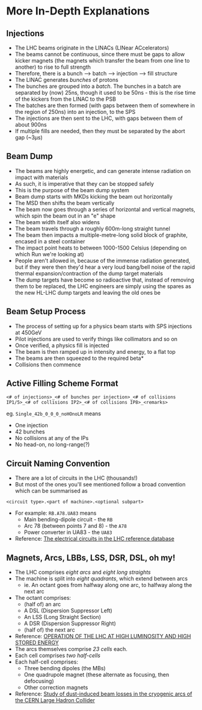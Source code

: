 # More In-Depth Explanations

## Injections

- The LHC beams originate in the LINACs (LINear ACcelerators)
- The beams cannot be continuous, since there must be gaps to allow kicker magnets (the magnets which transfer the beam from one line to another) to rise to full strength
- Therefore, there is a bunch --> batch --> injection --> fill structure
- The LINAC generates *bunches* of protons
- The bunches are grouped into a *batch*. The bunches in a batch are separated by (now) 25ns, though it used to be 50ns - this is the rise time of the kickers from the LINAC to the PSB
- The batches are then formed (with gaps between them of somewhere in the region of 250ns) into an injection, to the SPS
- The injections are then sent to the LHC, with gaps between them of about 900ns
- If multiple fills are needed, then they must be separated by the abort gap (~3μs) 

## Beam Dump

- The beams are highly energetic, and can generate intense radiation on impact with materials
- As such, it is imperative that they can be stopped safely
- This is the purpose of the beam dump system
- Beam dump starts with MKDs kicking the beam out horizontally
- The MSD then shifts the beam vertically
- The beam now goes through a series of horizontal and vertical magnets, which spin the beam out in an "e" shape
- The beam width itself also widens
- The beam travels through a roughly 600m-long straight tunnel
- The beam then impacts a multiple-metre-long solid block of graphite, encased in a steel container
- The impact point heats to between 1000-1500 Celsius (depending on which Run we're looking at)
- People aren't allowed in, because of the immense radiation generated, but if they were then they'd hear a very loud bang/bell noise of the rapid thermal expansion/contraction of the dump target materials
- The dump targets have become so radioactive that, instead of removing them to be replaced, the LHC engineers are simply using the spares as the new HL-LHC dump targets and leaving the old ones be 

## Beam Setup Process

- The process of setting up for a physics beam starts with SPS injections at 450GeV
- Pilot injections are used to verify things like collimators and so on
- Once verified, a physics fill is injected
- The beam is then ramped up in intensity and energy, to a flat top
- The beams are then squeezed to the required beta*
- Collisions then commence

## Active Filling Scheme Format

`<# of injections>_<# of bunches per injection>_<# of collisions IP1/5>_<# of collisions IP2>_<# of collisions IP8>_<remarks>`

eg. `Single_42b_0_0_0_noHOnoLR` means
- One injection
- 42 bunches
- No collisions at any of the IPs
- No head-on, no long-range(?)

## Circuit Naming Convention

- There are a lot of circuits in the LHC (thousands!)
- But most of the ones you'll see mentioned follow a broad convention which can be summarised as

`<circuit type>.<part of machine>.<optional subpart>`

- For example: `RB.A78.UA83` means
  - Main bending-dipole circuit - the `RB`
  - Arc 78 (between points 7 and 8) - the `A78`
  - Power converter in UA83 - the `UA83`
- Reference: [The electrical circuits in the LHC reference database](https://cds.cern.ch/record/1069436)

## Magnets, Arcs, LBBs, LSS, DSR, DSL, oh my!

- The LHC comprises *eight arcs* and *eight long straights*
- The machine is split into *eight quadrants*, which extend between arcs
  - ie. An octant goes from halfway along one arc, to halfway along the next arc
- The octant comprises:
  - (half of) an arc
  - A DSL (Dispersion Suppressor Left)
  - An LSS (Long Straight Section)
  - A DSR (Dispersion Suppressor Right)
  - (half of) the next arc
- Reference: [OPERATION OF THE LHC AT HIGH LUMINOSITY AND HIGH STORED ENERGY](https://cds.cern.ch/record/1459449?ln=en)
- The arcs themselves comprise *23 cells* each.
- Each cell comprises *two half-cells*
- Each half-cell comprises:
  - Three bending dipoles (the MBs)
  - One quadrupole magnet (these alternate as focusing, then defocusing)
  - Other correction magnets
- Reference: [Study of dust-induced beam losses in the cryogenic arcs of the CERN Large Hadron
Collider](https://cds.cern.ch/record/2798704?ln=en)